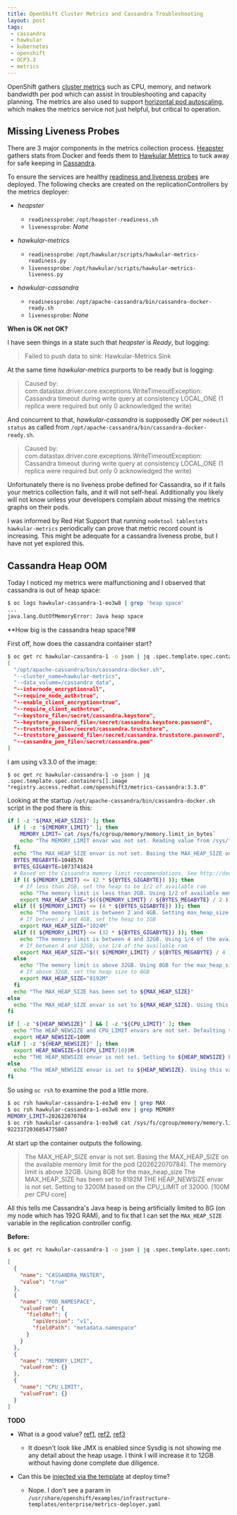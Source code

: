 ```yaml
---
title: OpenShift Cluster Metrics and Cassandra Troubleshooting
layout: post
tags:
 - cassandra
 - hawkular
 - kubernetes
 - openshift
 - OCP3.3
 - metrics
---
```


OpenShift gathers [cluster metrics](https://docs.openshift.com/container-platform/3.3/install_config/cluster_metrics.html) such as CPU, memory, and network bandwidth per pod which can assist in troubleshooting and capacity planning. The metrics are also used to support [horizontal pod autoscaling](https://docs.openshift.com/container-platform/3.3/dev_guide/pod_autoscaling.html), which makes the metrics service not just helpful, but critical to operation.

## Missing Liveness Probes ##

There are 3 major components in the metrics collection process. [Heapster](https://github.com/kubernetes/heapster) gathers stats from Docker and feeds them to [Hawkular Metrics](https://github.com/hawkular/hawkular-metrics) to tuck away for safe keeping in [Cassandra](http://cassandra.apache.org/).

To ensure the services are healthy [readiness and liveness probes](https://docs.openshift.com/container-platform/3.3/dev_guide/application_health.html) are deployed. The following checks are created on the replicationControllers by the metrics deployer:

- _heapster_ 
  - `readinessprobe`: `/opt/heapster-readiness.sh`
  - `livenessprobe`: _None_

- _hawkular-metrics_
  - `readinessprobe`: `/opt/hawkular/scripts/hawkular-metrics-readiness.py`
  - `livenessprobe`: `/opt/hawkular/scripts/hawkular-metrics-liveness.py`

- _hawkular-cassandra_
  - `readinessprobe`: `/opt/apache-cassandra/bin/cassandra-docker-ready.sh`
  - `livenessprobe`: _None_

**When is OK not OK?**

I have seen things in a state such that _heapster_ is _Ready_, but logging:

> Failed to push data to sink: Hawkular-Metrics Sink

At the same time _hawkular-metrics_ purports to be ready but is logging:

> Caused by: com.datastax.driver.core.exceptions.WriteTimeoutException: Cassandra timeout during write query at consistency LOCAL_ONE (1 replica were required but only 0 acknowledged the write)

And concurrent to that, _hawkular-cassandra_ is supposedly _OK_ per `nodeutil status` as called from `/opt/apache-cassandra/bin/cassandra-docker-ready.sh`.

> Caused by: com.datastax.driver.core.exceptions.WriteTimeoutException: Cassandra timeout during write query at consistency LOCAL_ONE (1 replica were required but only 0 acknowledged the write)

Unfortunately there is no liveness probe defined for Cassandra, so if it fails your metrics collection fails,  and it will not self-heal. Additionally you likely will not know unless your developers complain about missing the metrics graphs on their pods.

I was informed by Red Hat Support that running `nodetool tablestats hawkular-metrics` periodically can prove that metric record count is increasing. This might be adequate for a cassandra liveness probe, but I have not yet explored this.

## Cassandra Heap OOM ##

Today I noticed my metrics were malfunctioning and I observed that cassandra is out of heap space:

```bash
$ oc logs hawkular-cassandra-1-eo3w8 | grep 'heap space'
...
java.lang.OutOfMemoryError: Java heap space
```

**How big is the cassandra heap space?##

First off, how does the cassandra container start?

```bash
$ oc get rc hawkular-cassandra-1 -o json | jq .spec.template.spec.containers[].command
[
  "/opt/apache-cassandra/bin/cassandra-docker.sh",
  "--cluster_name=hawkular-metrics",
  "--data_volume=/cassandra_data",
  "--internode_encryption=all",
  "--require_node_auth=true",
  "--enable_client_encryption=true",
  "--require_client_auth=true",
  "--keystore_file=/secret/cassandra.keystore",
  "--keystore_password_file=/secret/cassandra.keystore.password",
  "--truststore_file=/secret/cassandra.truststore",
  "--truststore_password_file=/secret/cassandra.truststore.password",
  "--cassandra_pem_file=/secret/cassandra.pem"
]
```

I am using v3.3.0 of the image:

```
$ oc get rc hawkular-cassandra-1 -o json | jq .spec.template.spec.containers[].image
"registry.access.redhat.com/openshift3/metrics-cassandra:3.3.0"
```

Looking at the startup `/opt/apache-cassandra/bin/cassandra-docker.sh` script in the pod there is this:

```bash
if [ -z "${MAX_HEAP_SIZE}" ]; then
  if [ -z "${MEMORY_LIMIT}" ]; then
    MEMORY_LIMIT=`cat /sys/fs/cgroup/memory/memory.limit_in_bytes`
    echo "The MEMORY_LIMIT envar was not set. Reading value from /sys/fs/cgroup/memory/memory.limit_in_bytes."
  fi
  echo "The MAX_HEAP_SIZE envar is not set. Basing the MAX_HEAP_SIZE on the available memory limit for the pod (${MEMORY_LIMIT})."
  BYTES_MEGABYTE=1048576
  BYTES_GIGABYTE=1073741824
  # Based on the Cassandra memory limit recommendations. See http://docs.datastax.com/en/cassandra/2.2/cassandra/operations/opsTuneJVM.html
  if (( ${MEMORY_LIMIT} <= (2 * ${BYTES_GIGABYTE}) )); then
    # If less than 2GB, set the heap to be 1/2 of available ram
    echo "The memory limit is less than 2GB. Using 1/2 of available memory for the max_heap_size."
    export MAX_HEAP_SIZE="$((${MEMORY_LIMIT} / ${BYTES_MEGABYTE} / 2 ))M"
  elif (( ${MEMORY_LIMIT} <= (4 * ${BYTES_GIGABYTE}) )); then
    echo "The memory limit is between 2 and 4GB. Setting max_heap_size to 1GB."
    # If between 2 and 4GB, set the heap to 1GB
    export MAX_HEAP_SIZE="1024M"
  elif (( ${MEMORY_LIMIT} <= (32 * ${BYTES_GIGABYTE}) )); then
    echo "The memory limit is between 4 and 32GB. Using 1/4 of the available memory for the max_heap_size."
    # If between 4 and 32GB, use 1/4 of the available ram
    export MAX_HEAP_SIZE="$(( ${MEMORY_LIMIT} / ${BYTES_MEGABYTE} / 4 ))M"
  else
    echo "The memory limit is above 32GB. Using 8GB for the max_heap_size"
    # If above 32GB, set the heap size to 8GB
    export MAX_HEAP_SIZE="8192M"
  fi
  echo "The MAX_HEAP_SIZE has been set to ${MAX_HEAP_SIZE}"
else
  echo "The MAX_HEAP_SIZE envar is set to ${MAX_HEAP_SIZE}. Using this value"
fi

if [ -z "${HEAP_NEWSIZE}" ] && [ -z "${CPU_LIMIT}" ]; then
  echo "The HEAP_NEWSIZE and CPU_LIMIT envars are not set. Defaulting the HEAP_NEWSIZE to 100M"
  export HEAP_NEWSIZE=100M
elif [ -z "${HEAP_NEWSIZE}" ]; then
  export HEAP_NEWSIZE=$((CPU_LIMIT/10))M
  echo "THE HEAP_NEWSIZE envar is not set. Setting to ${HEAP_NEWSIZE} based on the CPU_LIMIT of ${CPU_LIMIT}. [100M per CPU core]"
else
  echo "The HEAP_NEWSIZE envar is set to ${HEAP_NEWSIZE}. Using this value"
fi
```

So using `oc rsh` to examine the pod a little more.

```bash
$ oc rsh hawkular-cassandra-1-eo3w8 env | grep MAX
$ oc rsh hawkular-cassandra-1-eo3w8 env | grep MEMORY
MEMORY_LIMIT=202622070784
$ oc rsh hawkular-cassandra-1-eo3w8 cat /sys/fs/cgroup/memory/memory.limit_in_bytes
9223372036854775807
```

At start up the container outputs the following.

> The MAX_HEAP_SIZE envar is not set. Basing the MAX_HEAP_SIZE on the available memory limit for the pod (202622070784).
> The memory limit is above 32GB. Using 8GB for the max_heap_size
> The MAX_HEAP_SIZE has been set to 8192M
> THE HEAP_NEWSIZE envar is not set. Setting to 3200M based on the CPU_LIMIT of 32000. [100M per CPU core]

All this tells me Cassandra's Java heap is being artificially limited to 8G (on my node which has 192G RAM), and to fix that I can set the `MAX_HEAP_SIZE` variable in the replication controller config.

**Before:**

```bash
$ oc get rc hawkular-cassandra-1 -o json | jq .spec.template.spec.containers[].env
```
```json
[
  {
    "name": "CASSANDRA_MASTER",
    "value": "true"
  },
  {
    "name": "POD_NAMESPACE",
    "valueFrom": {
      "fieldRef": {
        "apiVersion": "v1",
        "fieldPath": "metadata.namespace"
      }
    }
  },
  {
    "name": "MEMORY_LIMIT",
    "valueFrom": {}
  },
  {
    "name": "CPU_LIMIT",
    "valueFrom": {}
  }
]
```

**TODO**

- What is a good value? [ref1](https://docs.datastax.com/en/cassandra/2.1/cassandra/operations/ops_tune_jvm_c.html), [ref2](http://stackoverflow.com/questions/30207779/optimal-jvm-settings-for-cassandra), [ref3](https://tobert.github.io/pages/als-cassandra-21-tuning-guide.html)
  - It doesn't look like JMX is enabled since Sysdig is not showing me any detail about the heap usage. I think I will increase it to 12GB without having done complete due diligence.

- Can this be [injected via the template](https://docs.openshift.com/container-platform/3.3/install_config/cluster_metrics.html#deployer-template-parameters) at deploy time?
  - Nope. I don't see a param in `/usr/share/openshift/examples/infrastructure-templates/enterprise/metrics-deployer.yaml`
